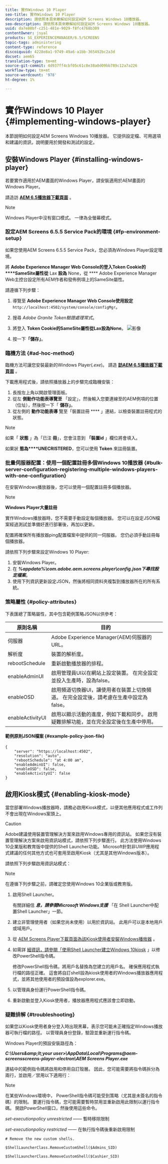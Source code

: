 ```yaml
---
title: 實作Windows 10 Player
seo-title: 實作Windows 10 Player
description: 請依照本頁來瞭解如何設定AEM Screens Windows 10播放器。
seo-description: 請依照本頁來瞭解如何設定AEM Screens Windows 10播放器。
uuid: da7e88bf-c251-481e-9029-f8fc4768b309
contentOwner: jsyal
products: SG_EXPERIENCEMANAGER/6.5/SCREENS
topic-tags: administering
content-type: reference
discoiquuid: 4228e8a1-9749-49a6-a1bb-365492bc2a3d
docset: aem65
translation-type: tm+mt
source-git-commit: 4d937ff4cbf05c61c8e38a0d09bb789c12a7a226
workflow-type: tm+mt
source-wordcount: '978'
ht-degree: 1%

---
```



# 實作Windows 10 Player {#implementing-windows-player}

本節說明如何設定AEM Screens Windows 10播放器。 它提供設定檔、可用選項和建議的資訊，說明要用於開發和測試的設定。

## 安裝Windows Player {#installing-windows-player}

若要實作適用於AEM畫面的Windows Player，請安裝適用於AEM畫面的Windows Player。

請造訪 [**AEM 6.5播放器下載頁面**](https://download.macromedia.com/screens/) 。

>[!NOTE]
>Windows Player中沒有窗口模式。 一律為全螢幕模式。

### 設定AEM Screens 6.5.5 Service Pack的環境 {#fp-environment-setup}

如果您使用AEM Screens 6.5.5 Service Pack，您必須為Windows Player設定環境。

將 **Adobe Experience Manager Web Console的登入Token Cookie的****SameSite屬性從** Lax **設為** None，從 **** Adobe Experience Manager Web主控台設定所有AEM作者和發佈例項上的SameSite屬性。

請遵循下列步驟：

1. 導覽至 **Adobe Experience Manager Web Console使用設定**`http://localhost:4502/system/console/configMgr`。

1. 搜尋 *Adobe Granite Token驗證處理常式*。

1. 將登入 **Token Cookie的SameSite屬性從****Lax設為****None**。
   ![影像](/help/user-guide/assets/granite-updates.png)

1. 按一下&#x200B;**「儲存」**。

### 臨機方法 {#ad-hoc-method}

臨機方法可讓您安裝最新的Windows Player(*.exe*)。 請造 [**訪AEM 6.5播放器下載頁面**](https://download.macromedia.com/screens/) 。

下載應用程式後，請依照播放器上的步驟完成臨機安裝：

1. 長按左上角以開啟管理面板。
1. 從左 **側動作功能表導覽至** 「設定」，然後輸入您要連線至的AEM例項的位置（位址），然後按一下「 **儲存」**。
1. 從左側的 **動作功能表導** 覽至「裝置註冊 **** 」連結，以檢查裝置註冊程式的狀態。

>[!NOTE]
>
>如果「 **狀態** 」為「已注 **冊**」，您會注意到 **「裝置id** 」欄位將會填入。
>
>如果狀 **態為****UNECRISTERED**，您可以使用 **Token** 來註冊裝置。

### 批量伺服器配置：使用一個配置註冊多個Windows 10播放器 {#bulk-server-configuration-registering-multiple-windows-players-with-one-configuration}

在安裝Windows播放器後，您可以使用一個配置註冊多個播放器。

>[!NOTE]
>
>**Windows Player大量註冊**
>
>實作Windows播放器時，您不需要手動設定每個播放器。 您可以在設定JSON檔案經過測試並準備好進行部署後，再加以更新。
>
>配置將確保所有播放器ping配置檔案中提供的同一伺服器。 您仍必須手動註冊每個播放器。

請依照下列步驟來設定Windows 10 Player:

1. 安裝Windows Player。
1. 在 ***%appdata%\com.adobe.aem.screens.player\config.json下尋找設定檔案***。
1. 使用下列資訊更新設定JSON，然後將相同資料夾複製到播放器所在的所有系統。

### 策略屬性 {#policy-attributes}

下表匯總了策略屬性，其中包含範例策略JSON以供參考：

| **原則名稱** | **目的** |
|---|---|
| 伺服器 | Adobe Experience Manager(AEM)伺服器的URL。 |
| 解析度 | 裝置的解析度。 |
| rebootSchedule | 重新啟動播放器的排程。 |
| enableAdminUI | 啟用管理員UI以在網站上設定裝置。 在完全設定並投入生產時，設為false。 |
| enableOSD | 啟用頻道切換器UI，讓使用者在裝置上切換頻道。 在完全設定後，請考慮在生產中設定為false。 |
| enableActivityUI | 啟用以顯示活動的進度，例如下載和同步。 啟用疑難排解功能，並在完全設定後在生產中停用。 |

#### 範例原則JSON檔案 {#example-policy-json-file}

```
{
    "server": "https://localhost:4502",
    "resolution": "auto",
    "rebootSchedule": "at 4:00 am",
    "enableAdminUI": false,
    "enableOSD": false,
    "enableActivityUI": false
}
```

## 啟用Kiosk模式 {#enabling-kiosk-mode}

當您部署Windows播放器時，請務必啟用Kiosk模式，以便其他應用程式或工作列不會出現在Windows案頭上。

>[!CAUTION]
>
>Adobe建議使用裝置管理解決方案來啟用Windows專用的資訊站。 如果您沒有裝置管理解決方案來啟用資訊站模式，請依照下列步驟進行。 此方法使用Windows 10企業版和教育版中提供的Shell Launcher功能。 Microsoft針對非UWP應用程式建議的任何其他方式也可套用至啟用Kiosk（尤其是其他Windows版本）。

請依照下列步驟啟用資訊站模式：

>[!NOTE]
>
>在遵循下列步驟之前，請確定您使用Windows 10企業版或教育版。

1. 啟用Shell Launcher。

   有關詳細信 ***息，請參閱Microsoft Windows支援*** 「在 **[](https://docs.microsoft.com/en-us/windows-hardware/customize/enterprise/shell-launcher)** Shell Launcher中配置Shell Launcher」一節。

1. 建立非管理使用者（如果您尚未使用）以用於資訊站。 此用戶可以是本地用戶或域用戶。
1. 從 [AEM Screens Player下載頁面為該Kiosk使用者安裝Windows播放器](https://download.macromedia.com/screens/) 。
1. 如需詳 [細資訊，請參閱「使用Shell Launcher建立Windows 10kiosk](https://docs.microsoft.com/en-us/windows/configuration/kiosk-shelllauncher) 」以修改PowerShell指令碼。

   修改PowerShell指令碼，將用戶名替換為您建立的用戶名。 確保應用程式執行檔的路徑正確。 這會將自訂shell設為kiosk使用者的Windows播放器應用程式，並將其他使用者的預設值設為explorer.exe。

1. 以管理員身份運行PowerShell指令碼。
1. 重新啟動並登入Kiosk使用者，播放器應用程式應該會立即啟動。

### 疑難排解 {#troubleshooting}

如果您以Kiosk使用者身分登入時出現黑幕，表示您可能未正確指定Windows播放器可執行檔的路徑。 以管理員身份登錄，驗證並重新運行指令碼。

Windows Player的預設安裝路徑為：

***C:\Users\&amp;lt;your user>\AppData\Local\Programs\@aem-screensscreens-player-electron\AEM Screens Player.exe***

連結中的範例指令碼將啟用和停用自訂殼層。 因此，您可能需要將指令碼拆分為兩行，並啟用／禁用以下適用行：

>[!NOTE]
>
>在某些Windows環境中， PowerShell指令碼可能受到策略（尤其是未簽名的指令碼）的限制。 要運行指令碼，您可能需要暫時禁用並重新啟用此限制以運行指令碼。 開啟PowerShell窗口，然後使用這些命令。
>
>*set-executionpolicy unrestricted* —— 暫時移除限制
>
>*set-executionpolicy restricted* —— 在執行指令碼後重新啟用限制

```
# Remove the new custom shells.

$ShellLauncherClass.RemoveCustomShell($Admins_SID)

$ShellLauncherClass.RemoveCustomShell($Cashier_SID)
```

